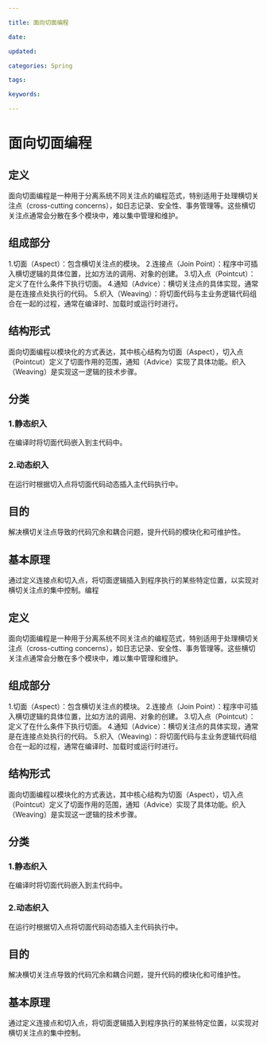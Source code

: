 ```yaml
---

title: 面向切面编程

date: 

updated: 

categories: Spring

tags: 

keywords: 

---
```

# 面向切面编程

## 定义

面向切面编程是一种用于分离系统不同关注点的编程范式，特别适用于处理横切关注点（cross-cutting concerns），如日志记录、安全性、事务管理等。这些横切关注点通常会分散在多个模块中，难以集中管理和维护。

## 组成部分

1.切面（Aspect）：包含横切关注点的模块。
2.连接点（Join Point）：程序中可插入横切逻辑的具体位置，比如方法的调用、对象的创建。
3.切入点（Pointcut）：定义了在什么条件下执行切面。
4.通知（Advice）：横切关注点的具体实现，通常是在连接点处执行的代码。
5.织入（Weaving）：将切面代码与主业务逻辑代码组合在一起的过程，通常在编译时、加载时或运行时进行。

## 结构形式

 面向切面编程以模块化的方式表达，其中核心结构为切面（Aspect），切入点（Pointcut）定义了切面作用的范围，通知（Advice）实现了具体功能。织入（Weaving）是实现这一逻辑的技术步骤。

## 分类

### 1.静态织入

在编译时将切面代码嵌入到主代码中。

### 2.动态织入

在运行时根据切入点将切面代码动态插入主代码执行中。

## 目的

解决横切关注点导致的代码冗余和耦合问题，提升代码的模块化和可维护性。

## 基本原理

通过定义连接点和切入点，将切面逻辑插入到程序执行的某些特定位置，以实现对横切关注点的集中控制。编程

## 定义

面向切面编程是一种用于分离系统不同关注点的编程范式，特别适用于处理横切关注点（cross-cutting concerns），如日志记录、安全性、事务管理等。这些横切关注点通常会分散在多个模块中，难以集中管理和维护。

## 组成部分

1.切面（Aspect）：包含横切关注点的模块。
2.连接点（Join Point）：程序中可插入横切逻辑的具体位置，比如方法的调用、对象的创建。
3.切入点（Pointcut）：定义了在什么条件下执行切面。
4.通知（Advice）：横切关注点的具体实现，通常是在连接点处执行的代码。
5.织入（Weaving）：将切面代码与主业务逻辑代码组合在一起的过程，通常在编译时、加载时或运行时进行。

## 结构形式

 面向切面编程以模块化的方式表达，其中核心结构为切面（Aspect），切入点（Pointcut）定义了切面作用的范围，通知（Advice）实现了具体功能。织入（Weaving）是实现这一逻辑的技术步骤。

## 分类

### 1.静态织入

在编译时将切面代码嵌入到主代码中。

### 2.动态织入

在运行时根据切入点将切面代码动态插入主代码执行中。

## 目的

解决横切关注点导致的代码冗余和耦合问题，提升代码的模块化和可维护性。

## 基本原理

通过定义连接点和切入点，将切面逻辑插入到程序执行的某些特定位置，以实现对横切关注点的集中控制。
